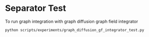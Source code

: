 # Separator Test

To run graph integration with graph diffusion graph field integrator

```sh
python scripts/experiments/graph_diffusion_gf_integrator_test.py 
```
